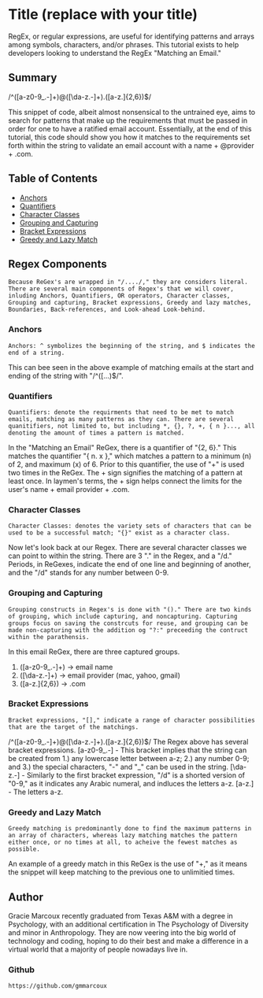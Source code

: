 # Title (replace with your title)
RegEx, or regular expressions, are useful for identifying patterns and arrays among symbols, characters, and/or phrases. This tutorial exists to help developers looking to understand the RegEx "Matching an Email."

## Summary
/^([a-z0-9_\.-]+)@([\da-z\.-]+)\.([a-z\.]{2,6})$/

This snippet of code, albeit almost nonsensical to the untrained eye, aims to search for patterns that make up the requirements that must be passed in order for one to have a ratified email account. Essentially, at the end of this tutorial, this code should show you how it matches to the requirements set forth within the string to validate an email account with a name + @provider + .com.

## Table of Contents
- [Anchors](#anchors)
- [Quantifiers](#quantifiers)
- [Character Classes](#character-classes)
- [Grouping and Capturing](#grouping-and-capturing)
- [Bracket Expressions](#bracket-expressions)
- [Greedy and Lazy Match](#greedy-and-lazy-match)

## Regex Components
    Because ReGex's are wrapped in "/..../," they are considers literal. There are several main components of Regex's that we will cover, inluding Anchors, Quantifiers, OR operators, Character classes, Grouping and capturing, Bracket expressions, Greedy and lazy matches, Boundaries, Back-references, and Look-ahead Look-behind. 

### Anchors
    Anchors: ^ symbolizes the beginning of the string, and $ indicates the end of a string. 

This can bee seen in the above example of matching emails at the start and ending of the string with "/^([...)$/".

### Quantifiers
    Quantifiers: denote the requirments that need to be met to match emails, matching as many patterns as they can. There are several quanitifiers, not limited to, but including *, {}, ?, +, { n }..., all denoting the amount of times a pattern is matched. 

In the "Matching an Email" ReGex, there is a quantifier of "{2, 6}." This matches the quantifier "{ n. x }," which matches a pattern to a minimum (n) of 2, and maximum (x) of 6. 
Prior to this quantifier, the use of "+" is used two times in the ReGex. The + sign signifies the matching of a pattern at least once. In laymen's terms, the + sign helps connect the limits for the user's name + email provider + .com.
 
### Character Classes
    Character Classes: denotes the variety sets of characters that can be used to be a successful match; "{}" exist as a character class. 

Now let's look back at our Regex. There are several character classes we can point to within the string. 
There are 3 "." in the Regex, and a "/d." Periods, in ReGexes, indicate the end of one line and beginning of another, and the "/d" stands for any number between 0-9. 

### Grouping and Capturing
    Grouping constructs in Regex's is done with "()." There are two kinds of grouping, which include capturing, and noncapturing. Capturing groups focus on saving the constrcuts for reuse, and grouping can be made non-capturing with the addition og "?:" preceeding the contruct within the parathensis. 

In this email ReGex, there are three captured groups. 
1. ([a-z0-9_\.-]+) -> email name
2. ([\da-z\.-]+) -> email provider (mac, yahoo, gmail)
3. ([a-z\.]{2,6}) -> .com

### Bracket Expressions
    Bracket expressions, "[]," indicate a range of character possibilities that are the target of the matchings. 

/^([a-z0-9_\.-]+)@([\da-z\.-]+)\.([a-z\.]{2,6})$/
The Regex above has several bracket expressions. 
    [a-z0-9_\.-] - This bracket implies that the string can be created from 1.) any lowercase letter between a-z; 2.) any number 0-9; and 3.) the special characters, "-" and "_" can be used in the string. 
    [\da-z\.-] - Similarly to the first bracket expression, "/d" is a shorted version of "0-9," as it indicates any Arabic numeral, and indluces the letters a-z.
    [a-z\.] - The letters a-z.

### Greedy and Lazy Match
    Greedy matching is predominantly done to find the maximum patterns in an array of characters, whereas lazy matching matches the pattern either once, or no times at all, to acheive the fewest matches as possible.

An example of a greedy match in this ReGex is the use of "+," as it means the snippet will keep matching to the previous one to unlimitied times.


## Author
Gracie Marcoux recently graduated from Texas A&M with a degree in Psychology, with an additional certification in The Psychology of Diversity and minor in Anthropology. They are now veering into the big world of technology and coding, hoping to do their best and make a difference in a virtual world that a majority of people nowadays live in. 
### Github 
    https://github.com/gmmarcoux
